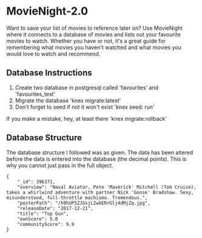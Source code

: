 # MovieNight-2.0

Want to save your list of movies to reference later on? Use MovieNight where it connects to a database of movies and lists out your favourite movies to watch. Whether you have or not, it's a great guide for remembering what movies you haven't watched and what movies you would love to watch and recommend.

## Database Instructions

1. Create two database in postgresql called 'favourites' and 'favourites_test' 
2. Migrate the database 'knex migrate:latest'
3. Don't forget to seed if not it won't exist 'knex seed: run'

If you make a mistake, hey, at least there 'knex migrate:rollback'

## Database Structure

The database structure I followed was as given. The data has been altered before the data is entered into the database (the decimal points). This is why you cannot just pass in the full object.

```
{
    "_id": 396371,
    "overview": "Naval Aviator, Pete 'Maverick' Mitchell (Tom Cruise), takes a whirlwind adventure with partner Nick 'Goose' Bradshaw. Sexy, misunderstood, full-throttle machismo. Tremendous.",
    "posterPath": "/h9hUP5ZJGsjL2wbERrGlj4dMjZq.jpg",
    "releaseDate": "2017-12-21",
    "title": "Top Gun",
    "ownScore": 5.0
    "communityScore": 9.9
}
```